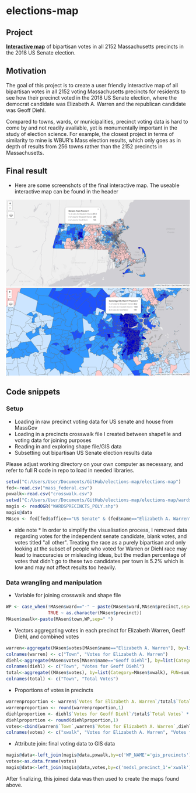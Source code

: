 # elections-map
## Project
  [**Interactive map**](http://rpubs.com/chocopie645/521703) of bipartisan votes in all 2152 Massachusetts precincts in the 2018 US Senate election.

## Motivation
 The goal of this project is to create a user friendly interactive map of all bipartisan votes in all 2152 voting Massachusetts precincts for residents to see how their precinct voted in the 2018 US Senate election, where the democrat candidate was Elizabeth A. Warren and the republican candidate was Geoff Diehl. 
 
 Compared to towns, wards, or municipalities, precinct voting data is hard to come by and not readily available, yet is monumentally important in the study of election science. For example, the closest project in terms of similarity to mine is WBUR's Mass election results, which only goes as in depth of results from 256 towns rather than the 2152 precincts in Massachusetts. 
 
## Final result
- Here are some screenshots of the final interactive map. The useable interactive map can be found in the header

<img src="images/map1.PNG" />
<img src="images/map2.PNG" />

## Code snippets
### Setup
- Loading in raw precinct voting data for US senate and house from MassGov
- Loading in a precincts crosswalk file I created between shapefile and voting data for joining purposes
- Reading in and exploring shape file/GIS data
- Subsetting out bipartisan US Senate election results data

Please adjust working directory on your own computer as necessary, and refer to full R code in repo to load in needed libraries.

```r
setwd("C:/Users/User/Documents/GitHub/elections-map/elections-map")
fed<-read.csv("mass_federal.csv")
pxwalk<-read.csv("crosswalk.csv")
setwd("C:/Users/User/Documents/GitHub/elections-map/elections-map/wardsprecincts_poly")
magis <- readOGR("WARDSPRECINCTS_POLY.shp")
magis@data
MAsen <- fed[fed$office=="US Senate" & (fed$name=="Elizabeth A. Warren" | fed$name=="Geoff Diehl"),]
```
* side note * In order to simplify the visualisation process, I removed data regarding votes for the independent senate candidate, blank votes, and votes titled "all other". Treating the race as a purely bipartisan and only looking at the subset of people who voted for Warren or Diehl race may lead to inaccuracies or misleading ideas, but the median percentage of votes that didn't go to these two candidates per town is 5.2% which is low and may not affect results too heavily.

### Data wrangling and manipulation
- Variable for joining crosswalk and shape file
```r
WP <- case_when(!MAsen$ward=="-" ~ paste(MAsen$ward,MAsen$precinct,sep="-"),
                TRUE ~ as.character(MAsen$precinct))
MAsen$xwalk<-paste(MAsen$town,WP,sep=" ")
```
- Vectors aggregating votes in each precinct for Elizabeth Warren, Geoff Diehl, and combined votes
```r
warren<-aggregate(MAsen$votes[MAsen$name=="Elizabeth A. Warren"], by=list(Category=MAsen$xwalk[MAsen$name=="Elizabeth A. Warren"]), FUN=sum)
colnames(warren) <- c("Town", "Votes for Elizabeth A. Warren")
diehl<-aggregate(MAsen$votes[MAsen$name=="Geoff Diehl"], by=list(Category=MAsen$xwalk[MAsen$name=="Geoff Diehl"]), FUN=sum)
colnames(diehl) <- c("Town", "Votes for Geoff Diehl")
total<-aggregate((MAsen$votes), by=list(Category=MAsen$xwalk), FUN=sum)
colnames(total) <- c("Town", "Total Votes")
```
- Proportions of votes in precincts
```r
warrenproportion <- warren$`Votes for Elizabeth A. Warren`/total$`Total Votes` * 100
warrenproportion <- round(warrenproportion,1)
diehlproportion <- diehl$`Votes for Geoff Diehl`/total$`Total Votes` * 100
diehlproportion <- round(diehlproportion,1)
votes<-cbind(warren$`Town`,warren$`Votes for Elizabeth A. Warren`,diehl$`Votes for Geoff Diehl`,total$`Total Votes`, warrenproportion,diehlproportion)
colnames(votes) <- c("xwalk", "Votes for Elizabeth A. Warren", "Votes for Geoff Diehl", "Total Votes", "Percentage of Votes for Warren", "Percentage of Votes for Diehl")
```
- Attribute join: final voting data to GIS data
```r
magis@data<-left_join(magis@data,pxwalk,by=c('WP_NAME'='gis_precincts'))
votes<-as.data.frame(votes)
magis@data<-left_join(magis@data,votes,by=c('medsl_precinct_1'='xwalk'))
```
After finalizing, this joined data was then used to create the maps found above.
